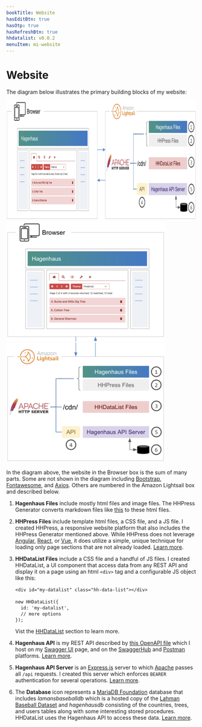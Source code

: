 ```yaml
---
bookTitle: Website
hasEditBtn: true
hasOtp: true
hasRefreshBtn: true
hhdatalist: v0.0.2
menuItem: mi-website
---
```


# Website

The diagram below illustrates the primary building blocks of my website:

<div class="mb-3">
  <div class="d-none d-md-block">
    <div><img src="webapp-h.png" class="img-fluid d-block" width="900" height="318" loading="lazy"></div>
  </div>
  <div class="d-md-none">
    <div><img src="webapp-v1.png" class="img-fluid d-block" height="318" loading="lazy"></div>
    <div><img src="webapp-v2.png" class="img-fluid d-block" height="318" loading="lazy"></div>
  </div>
</div>

In the diagram above, the website in the Browser box is the sum of many parts. Some are not shown in the diagram including [Bootstrap](https://getbootstrap.com/), [Fontawesome](https://fontawesome.com/), and [Axios](https://axios-http.com/). Others are numbered in the Amazon Lightsail box and described below.

1. **Hagenhaus Files** include mostly html files and image files. The HHPress Generator converts markdown files like [this](https://github.com/hagenhaus/hagenhaus-com/blob/master/en/website/index.md) to these html files.

1. **HHPress Files** include template html files, a CSS file, and a JS file. I created HHPress, a responsive website platform that also includes the HHPress Generator mentioned above. While HHPress does not leverage [Angular](https://angular.dev/), [React](https://react.dev/), or [Vue](https://vuejs.org/), it does utilize a simple, unique technique for loading only page sections that are not already loaded. [Learn more](hhpress/).

1. **HHDataList Files** include a CSS file and a handful of JS files. I created HHDataList, a UI component that access data from any REST API and display it on a page using an html `<div>` tag and a configurable JS object like this:

    ``` nonum js
    <div id="my-datalist" class="hh-data-list"></div>
    
    new HHDataList({
      id: 'my-datalist',
      // more options
    });
    ```

    Vist the [HHDataList](/en/hhdatalist/v0.0.2/) section to learn more.

1. **Hagenhaus API** is my REST API described by [this OpenAPI file](/en/website/hagenhaus-api/swagger-ui/hagenhaus-hagenhaus-api-2.0.0-resolved.yaml) which I host on my [Swagger UI](/en/website/hagenhaus-api/swagger-ui/) page, and on the [SwaggerHub](https://app.swaggerhub.com/apis/hagenhaus/hagenhaus-api/2.0.0) and [Postman](https://documenter.getpostman.com/view/8773841/2sAYBVhC1m) platforms. [Learn more](/en/website/hagenhaus-api/).

1. **Hagenhaus API Server** is an [Express.js](https://expressjs.com/) server to which [Apache](https://httpd.apache.org/) passes all `/api` requests. I created this server which enforces `BEARER` authentication for several operations. [Learn more](hagenhaus-api-server/).

1. The **Database** icon represents a [MariaDB Foundation](https://mariadb.org/) database that includes _lamansbaseballdb_ which is a hosted copy of the [Lahman Baseball Dataset](http://seanlahman.com/) and _hagenhausdb_ consisting of the countries, trees, and users tables along with some interesting stored procedures. HHDataList uses the Hagenhaus API to access these data. [Learn more](database/).